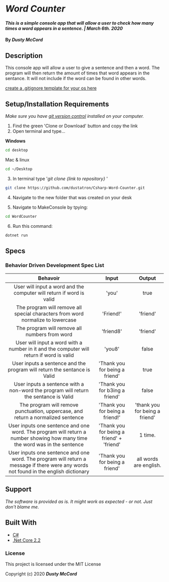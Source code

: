 # _Word Counter_

#### _This is a simple console app that will allow a user to check how many times a word appears in a sentence. | March 6th. 2020_

#### By _**Dusty McCord**_

## Description

This console app will allow a user to give a sentence and then a word. The program will then return the amount of times that word appears in the sentance. It will not include if the word can be found in other words. 

[create a .gitignore template for your os here](https://www.gitignore.io/)

## Setup/Installation Requirements

_Make sure you have [git version control](https://git-scm.com/downloads) installed on your computer._

1. Find the green 'Clone or Download' button and copy the link
2. Open terminal and type...

**Windows**
```sh 
cd desktop
```

 Mac & linux 
 ```sh
 cd ~/Desktop
 ```

 3. In terminal type '_git clone {link to repository}_ '

```sh
git clone https://github.com/dustatron/Csharp-Word-Counter.git
```

4. Navigate to the new folder that was created on your desk

5. Navigate to MakeConsole by tpying:
```sh
cd WordCounter
```
6. Run this command:
```sh
dotnet run
```


## Specs
### Behavior Driven Development Spec List

Behavoir | Input | Output
:---------:|:------:|:------:
User will input a word and the computer will return if word is valid | 'you' | true
The program will remove all special characters from word normalize to lowercase | 'Friend!' | 'friend'
The program will remove all numbers from word | 'friend8' | 'friend'
User will input a word with a number in it and the computer will return if word is valid | 'you8' | false
User inputs a sentence and the program will return the sentance is Valid | 'Thank you for being a friend' | true
User inputs a sentence with a non-word the program will return the sentance is Valid | 'Thank you for b3ing a friend' | false
The program will remove punctuation, uppercase, and return a normalized sentence | 'Thank you for being a friend!' | 'thank you for being a friend'
User inputs one sentence and one word. The program will return a number showing how many time the word was in the sentence | 'Thank you for being a friend' + 'friend' | 1 time.
User inputs one sentence and one word. The program will return a message if there were any words not found in the english dictionary | 'Thank you for being a friend' | all words are english.


## Support 

_The software is provided as is. It might work as expected - or not. Just don't blame me._


## Built With

* [C#](https://docs.microsoft.com/en-us/dotnet/csharp/)
* [.Net Core 2.2](https://dotnet.microsoft.com/download/dotnet-core/2.2)


### License

This project is licensed under the MIT License 

Copyright (c) 2020 **_Dusty McCord_**

